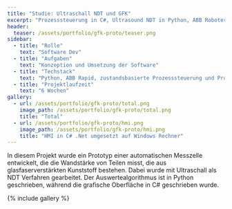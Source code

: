 ```yaml
---
title: "Studie: Ultraschall NDT und GFK"
excerpt: "Prozesssteuerung in C#, Ultrasound NDT in Python, ABB Roboter, Glasfaserverstärkter Kunststoff"
header:
  teaser: /assets/portfolio/gfk-proto/teaser.png
sidebar:
  - title: "Rolle"
    text: "Software Dev"
  - title: "Aufgaben"
    text: "Konzeption und Umsetzung der Software"
  - title: "Techstack"
    text: "Python, ABB Rapid, zustandsbasierte Prozesssteuerung und Prozessführung, Docker"
  - title: "Projektlaufzeit"
    text: "6 Wochen"
gallery:
  - url: /assets/portfolio/gfk-proto/total.png
    image_path: /assets/portfolio/gfk-proto/total.png
    title: "Total"
  - url: /assets/portfolio/gfk-proto/hmi.png
    image_path: /assets/portfolio/gfk-proto/hmi.png
    title: "HMI in C# .Net umgesetzt auf Windows Rechner"
---
```

In diesem Projekt wurde ein Prototyp einer automatischen Messzelle entwickelt, die die Wandstärke von Teilen misst, die aus glasfaserverstärkten Kunststoff bestehen.
Dabei wurde mit Ultraschall als NDT Verfahren gearbeitet. Der Auswertealgorithmus ist in Python geschrieben, während die grafische Oberfläche in C# geschrieben wurde.

{% include gallery %}
